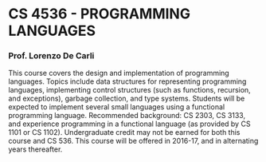 # CS 4536 - PROGRAMMING LANGUAGES
### Prof. Lorenzo De Carli

This course covers the design and implementation of programming languages. Topics include data structures for representing programming languages, implementing control structures (such as functions, recursion, and exceptions), garbage collection, and type systems. Students will be expected to implement several small languages using a functional programming language. Recommended background: CS 2303, CS 3133, and experience programming in a functional language (as provided by CS 1101 or CS 1102). Undergraduate credit may not be earned for both this course and CS 536. This course will be offered in 2016-17, and in alternating years thereafter.